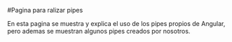 #Pagina para ralizar pipes

En esta pagina se muestra y explica el uso de los pipes propios de Angular, pero ademas se muestran algunos pipes creados por nosotros.
